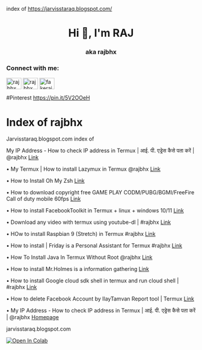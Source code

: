 index of https://jarvisstaraq.blogspot.com/

<h1 align="center">Hi 👋, I'm RAJ</h1>
<h3 align="center">aka rajbhx</h3>

<h3 align="left">Connect with me:</h3>
<p align="left">
<a href="https://twitter.com/rajbhx" target="blank"><img align="center" src="https://raw.githubusercontent.com/rahuldkjain/github-profile-readme-generator/master/src/images/icons/Social/twitter.svg" alt="rajbhx" height="30" width="40" /></a>
<a href="https://fb.com/rajbhx" target="blank"><img align="center" src="https://raw.githubusercontent.com/rahuldkjain/github-profile-readme-generator/master/src/images/icons/Social/facebook.svg" alt="rajbhx" height="30" width="40" /></a>
<a href="https://instagram.com/fakerajbhx" target="blank"><img align="center" src="https://raw.githubusercontent.com/rahuldkjain/github-profile-readme-generator/master/src/images/icons/Social/instagram.svg" alt="fakerajbhx" height="30" width="40" /></a>
</p>

#Pinterest
https://pin.it/5V2OOeH






# Index of rajbhx
Jarvisstaraq.blogspot.com index of

My IP Address - How to check IP address in Termux | आई. पी. एड्रेस कैसे पता करें | @rajbhx 
[Link](https://jarvisstaraq.blogspot.com/2019/08/My-ip-address-how-to-check-ip-address.html)

• My Termux | How to install Lazymux in Termux @rajbhx
[Link](https://jarvisstaraq.blogspot.com/2021/02/my-termux-how-to-install-lazymux-in.html)

• How to Install Oh My Zsh
[Link](https://jarvisstaraq.blogspot.com/2021/02/install-oh-my-zsh.html)

• How to download copyright free GAME PLAY CODM/PUBG/BGMI/FreeFire Call of duty mobile 60fps 
[Link](https://jarvisstaraq.blogspot.com/2021/10/how-to-download-copyright-free-game.html)

• How to install FacebookToolkit in Termux + linux + windows 10/11
[Link](https://jarvisstaraq.blogspot.com/2021/10/how-to-install-facebooktoolkit-in.html)

• Download any video with termux using youtube-dl | #rajbhx
[Link](https://jarvisstaraq.blogspot.com/2019/08/Download-any-video-with-termux.html)

• HOw to install Raspbian 9 (Stretch) in Termux #rajbhx
[Link](https://jarvisstaraq.blogspot.com/2021/09/how-to-install-raspbian-9-stretch-in.html)

• How to install | Friday is a Personal Assistant for Termux #rajbhx 
[Link](https://jarvisstaraq.blogspot.com/2021/10/how-to-install-friday-is-personal.html)

• How To Install Java In Termux Without Root @rajbhx
[Link](https://jarvisstaraq.blogspot.com/2019/08/how-to-install-java-in-termux-without-root.html)

• How to install Mr.Holmes is a information gathering
[Link](https://jarvisstaraq.blogspot.com/2021/08/how-to-install-mrholmes-is-information.html)

• How to install Google cloud sdk shell in termux and run cloud shell | #rajbhx
[Link](https://jarvisstaraq.blogspot.com/2021/04/How-to-install-Google-cloud-sdk-in-termux-and-run-cloud-shell.html)

• How to delete Facebook Account by IlayTamvan Report tool | Termux
[Link](https://jarvisstaraq.blogspot.com/2021/02/how-to-delete-facebook-account-by.html)

• My IP Address - How to check IP address in Termux | आई. पी. एड्रेस कैसे पता करें | @rajbhx 
[Homepage](https://jarvisstaraq.blogspot.com)

jarvisstaraq.blogspot.com

<a href="https://colab.research.google.com/github/rajbhx/main/blob/main/biplobsd%20by%20nomachine.ipynb"><img data-canonical-src="https://colab.research.google.com/assets/colab-badge.svg" alt="Open In Colab" src="https://camo.githubusercontent.com/84f0493939e0c4de4e6dbe113251b4bfb5353e57134ffd9fcab6b8714514d4d1/68747470733a2f2f636f6c61622e72657365617263682e676f6f676c652e636f6d2f6173736574732f636f6c61622d62616467652e737667"></a>

